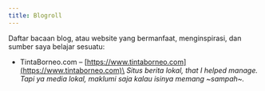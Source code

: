 ```yaml
---
title: Blogroll
---
```

Daftar bacaan blog, atau website yang bermanfaat, menginspirasi, dan sumber saya belajar sesuatu:

* TintaBorneo.com – [https://www.tintaborneo.com](https://www.tintaborneo.com)\
  *Situs berita lokal, that I helped manage. Tapi ya media lokal, maklumi saja kalau isinya memang \~sampah\~.*

